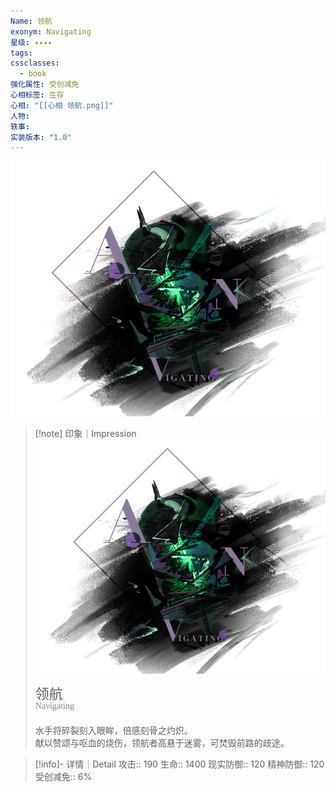 ```yaml
---
Name: 领航
exonym: Navigating
星级: ✦✦✦✦
tags: 
cssclasses:
  - book
强化属性: 受创减免
心相标签: 生存
心相: "[[心相 领航.png]]"
人物: 
轶事: 
实装版本: "1.0"
---
```

![cover](assets/领航｜Navigating.assets/心相%20领航.png)

> [!note] 印象｜Impression
> ![心相 领航|inlL|300](assets/领航｜Navigating.assets/心相%20领航.png)
> <p style="font-family: '家族宋', sans-serif; font-size: 22px; line-height: 0.75; text-indent: 0;">领航<br><span style="font-family: serif; font-size: 14px; color: #888888;">Navigating</span></p>
> 
> 水手将碎裂刻入眼眸，倍感刻骨之灼炽。  
> 献以赞颂与呕血的烧伤，领航者高悬于迷雾，可焚毁前路的歧途。

> [!info]- 详情｜Detail
> 攻击:: 190
> 生命:: 1400
> 现实防御:: 120
> 精神防御:: 120
> 受创减免:: 6%
